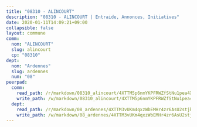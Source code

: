 ```yaml
---
title: "08310 - ALINCOURT"
description: "08310 - ALINCOURT | Entraide, Annonces, Initiatives"
date: 2020-01-11T14:09:21+09:00
collapsible: false
layout: commune
comm:
  nom: "ALINCOURT"
  slug: alincourt
  cp: "08310"
dept:
  nom: "Ardennes"
  slug: ardennes
  num: "08"
peerpad:
  comm:
    read_path: /r/markdown/08310_alincourt/4XTTM5p6nmYKPFRWZfStNu1pea4X43xPNp2D1oFJiS5Hu3FbW
    write_path: /w/markdown/08310_alincourt/4XTTM5p6nmYKPFRWZfStNu1pea4X43xPNp2D1oFJiS5Hu3FbW-K3TgU3Hti4aUnxv9tbLcGZMNh3XzU7L3QzkWEmbXhzaSdbeh2MBcUwyoAky2werR1RssYWXn2EG4vq1kZC4eAQzMUGmSoutjSU8ZXs8EVYHDDxDq1VPfGXgqNJPRW1kFutquxuui
  dept:
    read_path: /r/markdown/08_ardennes/4XTTM3vUKm4qxzWbEMHr4zr6AsU2stjkKdsaY9uMbmhXjv9QM
    write_path: /w/markdown/08_ardennes/4XTTM3vUKm4qxzWbEMHr4zr6AsU2stjkKdsaY9uMbmhXjv9QM-K3TgUMB9u4JvtZdFBPfBexH6pGeKJREiRZLakfAxGDqg6fgd1ib6XHxM9tkwaYxqJV2qNTbboL5jGpTS7re5rUf5cB5fLzdnicM4aJkF5ZXmkvCRXEh5XT7432iWRZFby5MMVbKP
---
```



